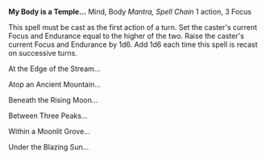 




**My Body is a Temple...**
Mind, Body
*Mantra, Spell Chain*
1 action, 3 Focus

This spell must be cast as the first action of a turn.
Set the caster's current Focus and Endurance equal to the higher of the two. Raise the caster's current Focus and Endurance by 1d6. Add 1d6 each time this spell is recast on successive turns. 


At the Edge of the Stream…

Atop an Ancient Mountain…

Beneath the Rising Moon…

Between Three Peaks…

Within a Moonlit Grove…

Under the Blazing Sun…